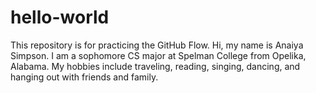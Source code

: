# hello-world
This repository is for practicing the GitHub Flow.
Hi, my name is Anaiya Simpson. I am a sophomore CS major at Spelman College from Opelika, Alabama. My hobbies include traveling, reading, singing, dancing, and hanging out with friends and family.
